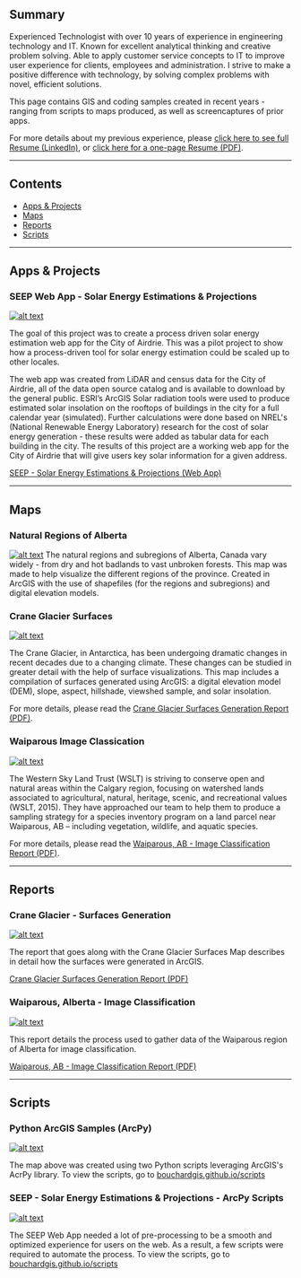 ## Summary

Experienced Technologist with over 10 years of experience in engineering technology and IT. Known for excellent analytical thinking and creative problem solving. Able to apply customer service concepts to IT to improve user experience for clients, employees and administration. I strive to make a positive difference with technology, by solving complex problems with novel, efficient solutions. 

This page contains GIS and coding samples created in recent years - ranging from scripts to maps produced, as well as screencaptures of prior apps. 

For more details about my previous experience, please 
<a href="https://linkedin.com/in/davidjbouchard" target="_blank">click here to see full Resume (LinkedIn)</a>, or <a href="https://bouchardgis.github.io/reports/DBouchard_Resume_June2018.pdf" target="_blank">click here for a one-page Resume (PDF)</a>.

---

## Contents
* [Apps & Projects](#apps)
* [Maps](#maps)
* [Reports](#reports)
* [Scripts](#scripts)

---

## Apps & Projects <a name="apps"></a>
### SEEP Web App - Solar Energy Estimations & Projections
[![alt text](https://bouchardgis.github.io/images/SEEP_SolarEnergyEstimationsAndProjections_Screencap.PNG "SEEP Web App")](https://bouchardgis.github.io/images/SEEP_SolarEnergyEstimationsAndProjections_Screencap.PNG)

The goal of this project was to create a process driven solar energy estimation web app for the City of Airdrie. This was a pilot project to show how a process-driven tool for solar energy estimation could be scaled up to other locales. 

The web app was created from LiDAR and census data for the City of Airdrie, all of the data open source catalog and is available to download by the general public. ESRI’s ArcGIS Solar radiation tools were used to produce estimated solar insolation on the rooftops of buildings in the city for a full calendar year (simulated). Further calculations were done based on NREL's (National Renewable Energy Laboratory) research for the cost of solar energy generation - these results were added as tabular data for each building in the city. The results of this project are a working web app for the City of Airdrie that will give users key solar information for a given address.

<a href="http://sait.maps.arcgis.com/apps/webappviewer/index.html?id=2fb5fd4773eb4cefb37facf0c7ac1ae7" target="_blank">SEEP - Solar Energy Estimations & Projections (Web App)</a>

---

## Maps <a name="maps"></a>
### Natural Regions of Alberta
[![alt text](https://bouchardgis.github.io/images/Alberta_NaturalRegionsMap.PNG   "Natural Regions of Alberta")](https://bouchardgis.github.io/images/Alberta_NaturalRegionsMap.PNG)
The natural regions and subregions of Alberta, Canada vary widely - from dry and hot badlands to vast unbroken forests. This map was made to help visualize the different regions of the province. Created in ArcGIS with the use of shapefiles (for the regions and subregions) and digital elevation models. 

### Crane Glacier Surfaces
[![alt text](https://bouchardgis.github.io/images/CraneGlacier_SurfaceGeneration.PNG  "Crane Glacier - Surfaces")](https://bouchardgis.github.io/images/CraneGlacier_SurfaceGeneration.PNG)

The Crane Glacier, in Antarctica, has been undergoing dramatic changes in recent decades due to a changing climate. These changes can be studied in greater detail with the help of surface visualizations. This map includes a compilation of surfaces generated using ArcGIS: a digital elevation model (DEM), slope, aspect, hillshade, viewshed sample, and solar insolation.

For more details, please read the [Crane Glacier Surfaces Generation Report (PDF)](https://bouchardgis.github.io/reports/CraneGlacierStudy_SurfaceGenerationReport.pdf).

### Waiparous Image Classication
[![alt text](https://bouchardgis.github.io/images/Waiparous_ImageClassification_forWesternSkyLandTrust.PNG  "Waiparous Image Classification")](https://bouchardgis.github.io/images/Waiparous_ImageClassification_forWesternSkyLandTrust.PNG) 

The Western Sky Land Trust (WSLT) is striving to conserve open and natural areas within the Calgary region, focusing on watershed lands associated to agricultural, natural, heritage, scenic, and recreational values (WSLT, 2015). They have approached our team to help them to produce a sampling strategy for a species inventory program on a land parcel near Waiparous, AB – including vegetation, wildlife, and aquatic species.

For more details, please read the [Waiparous, AB - Image Classification Report (PDF)](https://bouchardgis.github.io/reports/WaiparousAB_ImageClassification_forWLST.pdf).

---

## Reports <a name="reports"></a>
### Crane Glacier - Surfaces Generation
[![alt text](https://bouchardgis.github.io/images/Report_SurfaceGeneration_CraneGlacier.PNG "Crane Glacier Surfaces Generation Report (PDF)")](https://bouchardgis.github.io/reports/CraneGlacierStudy_SurfaceGenerationReport.pdf)

The report that goes along with the Crane Glacier Surfaces Map describes in detail how the surfaces were generated in ArcGIS. 

[Crane Glacier Surfaces Generation Report (PDF)](https://bouchardgis.github.io/reports/CraneGlacierStudy_SurfaceGenerationReport.pdf)

### Waiparous, Alberta - Image Classification
[![alt text](https://bouchardgis.github.io/images/Report_ImageClassification_WaiparousAB.PNG "Waiparous Image Classification Report (PDF)")](https://bouchardgis.github.io/reports/WaiparousAB_ImageClassification_forWLST.pdf) 

This report details the process used to gather data of the Waiparous region of Alberta for image classification.

[Waiparous, AB - Image Classification Report (PDF)](https://bouchardgis.github.io/reports/WaiparousAB_ImageClassification_forWLST.pdf)

---

## Scripts <a name="scripts"></a>
### Python ArcGIS Samples (ArcPy)
[![alt text](https://bouchardgis.github.io/images/ZionNationalPark_PythonGeneratedMap.PNG "Zion National Park - Python Generated Map")](https://bouchardgis.github.io/images/ZionNationalPark_PythonGeneratedMap.PNG)

The map above was created using two Python scripts leveraging ArcGIS's AcrPy library. To view the scripts, go to [bouchardgis.github.io/scripts](https://bouchardgis.github.io/scripts)

### SEEP - Solar Energy Estimations & Projections - ArcPy Scripts
[![alt text](https://bouchardgis.github.io/images/SEEP_SolarEnergyEstimationsAndProjections_SmallCapture.JPG "SEEP - Solar Energy Estimations & Projections")](https://bouchardgis.github.io/images/SEEP_SolarEnergyEstimationsAndProjections_SmallCapture.JPG)
 
The SEEP Web App needed a lot of pre-processing to be a smooth and optimized experience for users on the web. As a result, a few scripts were required to automate the process. To view the scripts, go to [bouchardgis.github.io/scripts](https://bouchardgis.github.io/scripts)
